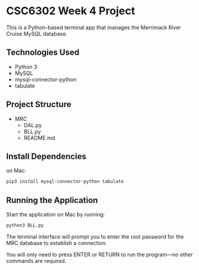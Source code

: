 # CSC6302 Week 4 Project

This is a Python-based terminal app that manages the Merrimack River Cruise MySQL database.

## Technologies Used

- Python 3
- MySQL
- mysql-connector-python
- tabulate

## Project Structure

- MRC
    - DAL.py
    - BLL.py
    - README.md

## Install Dependencies

on Mac:
```bash
pip3 install mysql-connector-python tabulate
```

## Running the Application

Start the application on Mac by running:
```bash
python3 BLL.py
```

The terminal interface will prompt you to enter the root password for the MRC database to establish a connection.

You will only need to press ENTER or RETURN to run the program—no other commands are required.